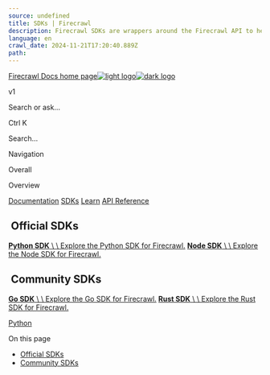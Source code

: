 ```yaml
---
source: undefined
title: SDKs | Firecrawl
description: Firecrawl SDKs are wrappers around the Firecrawl API to help you easily turn websites into markdown.
language: en
crawl_date: 2024-11-21T17:20:40.889Z
path: 
---
```


[Firecrawl Docs home page![light logo](https://mintlify.s3-us-west-1.amazonaws.com/firecrawl/logo/light.svg)![dark logo](https://mintlify.s3-us-west-1.amazonaws.com/firecrawl/logo/dark.svg)](https://firecrawl.dev)

v1

Search or ask...

Ctrl K

Search...

Navigation

Overall

Overview

[Documentation](/introduction) [SDKs](/sdks/overview) [Learn](https://www.firecrawl.dev/blog/category/tutorials) [API Reference](/api-reference/introduction)

## [​](\#official-sdks)  Official SDKs

[**Python SDK** \\
\\
Explore the Python SDK for Firecrawl.](python) [**Node SDK** \\
\\
Explore the Node SDK for Firecrawl.](node)

## [​](\#community-sdks)  Community SDKs

[**Go SDK** \\
\\
Explore the Go SDK for Firecrawl.](go) [**Rust SDK** \\
\\
Explore the Rust SDK for Firecrawl.](rust)

[Python](/sdks/python)

On this page

- [Official SDKs](#official-sdks)
- [Community SDKs](#community-sdks)

